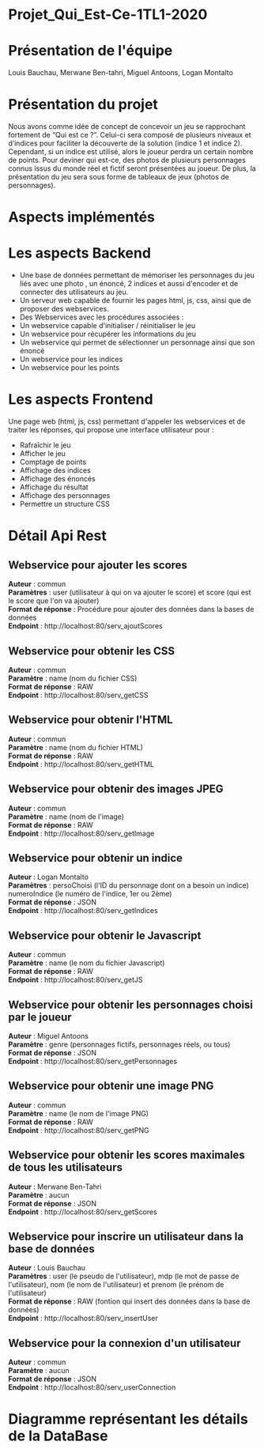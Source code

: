 Projet_Qui_Est-Ce-1TL1-2020
======

# Présentation de l'équipe

Louis Bauchau, Merwane Ben-tahri, Miguel Antoons, Logan Montalto

# Présentation du projet

Nous avons comme idée de concept de concevoir un jeu se rapprochant fortement de “Qui est ce ?”. Celui-ci sera composé de plusieurs niveaux et d’indices pour faciliter la découverte de la solution (indice 1 et indice 2). Cependant, si un indice est utilisé, alors le joueur perdra un certain nombre de points. Pour deviner qui est-ce, des photos de plusieurs personnages connus issus du monde réel et fictif seront présentées au joueur. De plus, la présentation du jeu sera sous forme de tableaux de jeux (photos de personnages).

# Aspects implémentés 


# Les aspects Backend


- Une base de données permettant de mémoriser les personnages du jeu liés avec une photo , un énoncé, 2 indices et aussi d'encoder et de connecter des utilisateurs au jeu.
- Un serveur web capable de fournir les pages html, js, css, ainsi que de proposer des webservices.
- Des Webservices avec les procédures associées : 
- Un webservice capable d'initialiser / réinitialiser le jeu
- Un webservice pour récupérer les informations du jeu
- Un webservice qui permet de sélectionner un personnage ainsi que son énoncé 
- Un webservice pour les indices
- Un webservice pour les points  



# Les aspects Frontend


Une page web (html, js, css) permettant d'appeler les webservices et de traiter les réponses, qui propose une interface utilisateur pour :

- Rafraîchir le jeu
- Afficher le jeu
- Comptage de points
- Affichage des indices
- Affichage des énoncés
- Affichage du résultat
- Affichage des personnages
- Permettre un structure CSS



# Détail Api Rest 

## Webservice pour ajouter les scores

__Auteur__ : commun  
__Paramètres__ : user (utilisateur à qui on va ajouter le score) et score (qui est le score que l'on va ajouter)  
__Format de réponse__ : Procédure pour ajouter des données dans la bases de données  
__Endpoint__ : http://localhost:80/serv_ajoutScores  


## Webservice pour obtenir les CSS

__Auteur__ : commun  
__Paramètre__ : name (nom du fichier CSS)  
__Format de réponse__ : RAW  
__Endpoint__ : http://localhost:80/serv_getCSS  


## Webservice pour obtenir l'HTML

__Auteur__ : commun  
__Paramètre__ : name (nom du fichier HTML)  
__Format de réponse__ : RAW  
__Endpoint__ : http://localhost:80/serv_getHTML  


## Webservice pour obtenir des images JPEG

__Auteur__ : commun  
__Paramètre__ : name (nom de l'image)  
__Format de réponse__ : RAW  
__Endpoint__ : http://localhost:80/serv_getImage  

## Webservice pour obtenir un indice

__Auteur__ : Logan Montalto  
__Paramètres__ : persoChoisi (l'ID du personnage dont on a besoin un indice) numeroIndice (le numéro de l'indice, 1er ou 2ème)  
__Format de réponse__ : JSON  
__Endpoint__ : http://localhost:80/serv_getIndices  


## Webservice pour obtenir le Javascript

__Auteur__ : commun  
__Paramètre__ : name (le nom du fichier Javascript)  
__Format de réponse__ : RAW  
__Endpoint__ : http://localhost:80/serv_getJS  


## Webservice pour obtenir les personnages choisi par le joueur

__Auteur__ : Miguel Antoons  
__Paramètre__ : genre (personnages fictifs, personnages réels, ou tous)  
__Format de réponse__ : JSON  
__Endpoint__ : http://localhost:80/serv_getPersonnages  


## Webservice pour obtenir une image PNG

__Auteur__ : commun  
__Paramètre__ : name (le nom de l'image PNG)  
__Format de réponse__ : RAW  
__Endpoint__ : http://localhost:80/serv_getPNG  


## Webservice pour obtenir les scores maximales de tous les utilisateurs

__Auteur__ : Merwane Ben-Tahri  
__Paramètre__ : aucun  
__Format de réponse__ : JSON  
__Endpoint__ : http://localhost:80/serv_getScores  


## Webservice pour inscrire un utilisateur dans la base de données

__Auteur__ : Louis Bauchau  
__Paramètres__ : user (le pseudo de l'utilisateur), mdp (le mot de passe de l'utilisateur), nom (le nom de l'utilisateur) et prenom (le prénom de l'utilisateur)  
__Format de réponse__ : RAW (fontion qui insert des données dans la base de données)  
__Endpoint__ : http://localhost:80/serv_insertUser  


## Webservice pour la connexion d'un utilisateur

__Auteur__ : commun  
__Paramètre__ : aucun  
__Format de réponse__ : JSON  
__Endpoint__ : http://localhost:80/serv_userConnection  


# Diagramme représentant les détails de la DataBase
